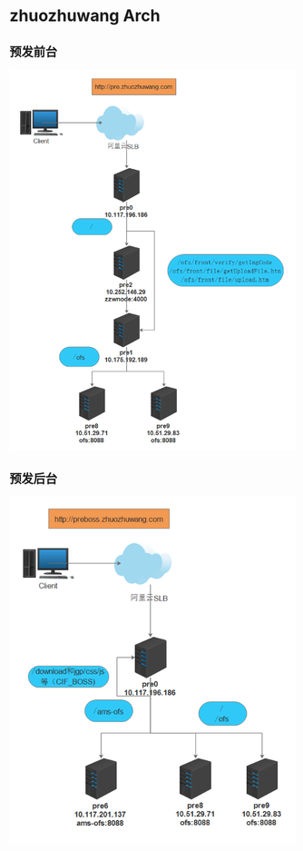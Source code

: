 # zhuozhuwang Arch

## 预发前台

  ![pre-front](png/pre-zhuozhuwang.png)

## 预发后台

  ![pre-backend](png/preboss-zhuozhuwang.png)

